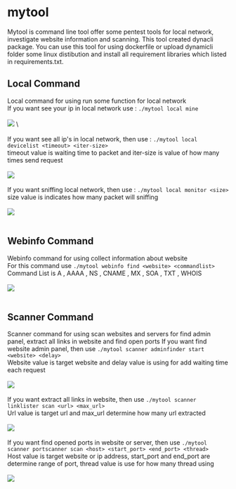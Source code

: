 # mytool
Mytool is command line tool offer some pentest tools for local network, investigate website information and  scanning. This tool created dynacli package. You can use this tool for using dockerfile or upload dynamicli folder some linux distibution and install all requirement libraries which listed in requirements.txt.

## Local Command
Local command for using run some function for local network \
If you want see your ip in local network use : `./mytool local mine` \
\
![](https://i.postimg.cc/1RgyWgpv/screenshot-484.png) \ <br>
\
If you want see all ip's in local network, then use : `./mytool local devicelist <timeout> <iter-size>` \
timeout value is waiting time to packet and iter-size is value of how many times send request <br><br>
![](https://i.postimg.cc/BvDxcZmb/screenshot-485.png) <br><br>
If you want sniffing local network, then use : `./mytool local monitor <size>` <br>
size value is indicates how many packet will sniffing <br><br>
![](https://i.postimg.cc/YqYGsD1D/screenshot-486.png) <br><br>

## Webinfo Command
Webinfo command for using collect information about website <br>
For this command use `./mytool webinfo find <website> <commandlist>` <br>
Command List is A , AAAA , NS , CNAME , MX , SOA , TXT , WHOIS <br><br>
![](https://i.postimg.cc/XvM20zhZ/screenshot-487.png) <br><br>

## Scanner Command
Scanner command for using scan websites and servers for find admin panel, extract all links in website and find open ports
If you want find website admin panel, then use `./mytool scanner adminfinder start <website> <delay>` <br>
Website value is target website and delay value is using for add waiting time each request <br><br>
![](https://i.postimg.cc/g0J3Qqcw/screenshot-488.png) <br><br>
If you want extract all links in website, then use `./mytool scanner linklister scan <url> <max_url>` <br>
Url value is target url and max_url determine how many url extracted <br><br>
![](https://i.postimg.cc/vZm1ZYJk/screenshot-489.png) <br><br>
If you want find opened ports in website or server, then use `./mytool scanner portscanner scan <host> <start_port> <end_port> <thread>` <br>
Host value is target website or ip address, start_port and end_port are determine range of port, thread value is use for how many thread using <br><br>
![](https://i.postimg.cc/15KnS6z2/screenshot-490.png)
